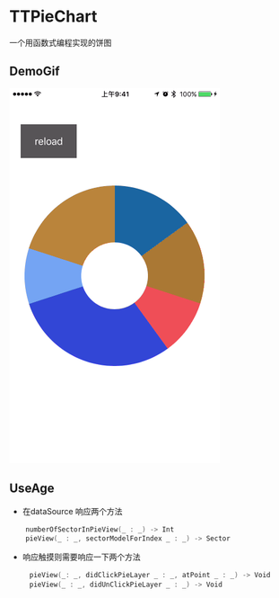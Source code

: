 # TTPieChart
一个用函数式编程实现的饼图
## DemoGif
![DemoGif](https://github.com/TTube/TTPieChart/blob/master/DemoGif/DemoGif.gif?raw=true)

## UseAge

+ 在dataSource 响应两个方法
 

``` swift
    numberOfSectorInPieView(_ : _) -> Int
    pieView(_ : _, sectorModelForIndex _ : _) -> Sector

```

+ 响应触摸则需要响应一下两个方法

``` swift
     pieView(_: _, didClickPieLayer _ : _, atPoint _ : _) -> Void
     pieView(_ : _, didUnClickPieLayer _ : _) -> Void

```
